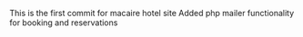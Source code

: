 This is the first commit for macaire hotel site
Added php mailer functionality for booking and reservations
